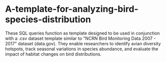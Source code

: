 # A-template-for-analyzing-bird-species-distribution
These SQL queries function as template designed to be used in conjunction with a .csv dataset template similar to "NCRN Bird Monitoring Data 2007 - 2017" dataset (data.gov). They enable researchers to identify avian diversity hotspots, track seasonal variations in species abundance, and evaluate the impact of habitat changes on bird distributions. 
